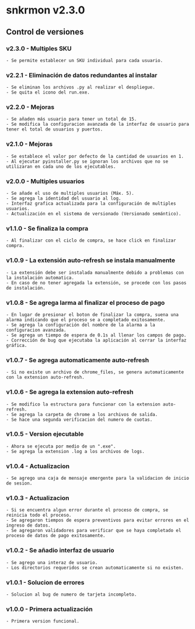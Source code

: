 # snkrmon v2.3.0
## Control de versiones
### v2.3.0 - Multiples SKU
    - Se permite establecer un SKU individual para cada usuario.
### v2.2.1 - Eliminación de datos redundantes al instalar
    - Se eliminan los archivos .py al realizar el despliegue.
    - Se quita el icono del run.exe.
### v2.2.0 - Mejoras
    - Se añaden más usuario para tener un total de 15.
    - Se modifica la configuracion avanzada de la interfaz de usuario para tener el total de usuarios y puertos.
### v2.1.0 - Mejoras
    - Se establece el valor por defecto de la cantidad de usuarios en 1.
    - Al ejecutar pyinstaller.py se ignoran los archivos que no se utilizaran en cada uno de los ejecutables.
### v2.0.0 - Multiples usuarios
    - Se añade el uso de multiples usuarios (Máx. 5).
    - Se agrega la identidad del usuario al log.
    - Interfaz grafica actualizada para la configuración de multiples usuarios.
    - Actualización en el sistema de versionado (Versionado semántico).
### v1.1.0 - Se finaliza la compra
    - Al finalizar con el ciclo de compra, se hace click en finalizar compra.
### v1.0.9 - La extensión auto-refresh se instala manualmente
    - La extensión debe ser instalada manualmente debido a problemas con la instalación automatica.
    - En caso de no tener agregada la extensión, se procede con los pasos de instalación.
### v1.0.8 - Se agrega larma al finalizar el proceso de pago
    - En lugar de presionar el boton de finalizar la compra, suena una alarma indicando que el proceso se a completado exitosamente.
    - Se agrega la configuración del nombre de la alarma a la configuracion avanzada.
    - Se agrega un tiempo de espera de 0.1s al llenar los campos de pago.
    - Corrección de bug que ejecutaba la aplicación al cerrar la interfaz gráfica.
### v1.0.7 - Se agrega automaticamente auto-refresh
    - Si no existe un archivo de chrome_files, se genera automaticamente con la extension auto-refresh.
### v1.0.6 - Se agrega la extension auto-refresh
    - Se modifico la estructura para funcionar con la extension auto-refresh.
    - Se agrega la carpeta de chrome a los archivos de salida.
    - Se hace una segunda verificacion del numero de cuotas.
### v1.0.5 - Version ejecutable
    - Ahora se ejecuta por medio de un ".exe".
    - Se agrega la extension .log a los archivos de logs.
### v1.0.4 - Actualizacion
    - Se agrego una caja de mensaje emergente para la validacion de inicio de sesion.
### v1.0.3 - Actualizacion
    - Si se encuentra algun error durante el proceso de compra, se reinicia todo el proceso.
    - Se agregaron tiempos de espera preventivos para evitar errores en el ingreso de datos.
    - Se agregaron validadores para verificar que se haya completado el proceso de datos de pago exitosamente.
### v1.0.2 - Se añadio interfaz de usuario
    - Se agrego una interaz de usuario.
    - Los directorios requeridos se crean automaticamente si no existen.
### v1.0.1 - Solucion de errores
    - Solucion al bug de numero de tarjeta incompleto.
### v1.0.0 - Primera actualización
    - Primera version funcional.

